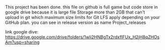 This project has been done. this file on github is full game but code store in google drive because it is large file Storage more than 2GB that can't upload in git which maximum size limits for Git LFS apply depending on your GitHub plan. you can see in release version as name Project_releases

link google dive:
https://drive.google.com/drive/folders/1wli2HNBgTx2rdxflFUx_H2jH8qZHOsAm?usp=sharing

